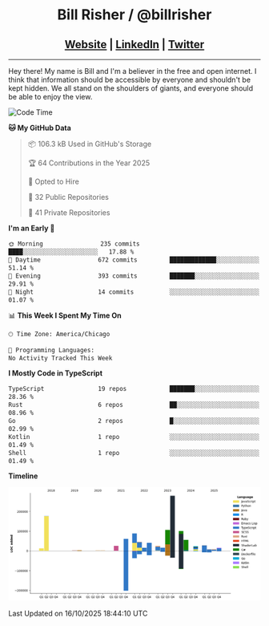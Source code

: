
<h1 align="center">
    Bill Risher / @billrisher <br />
</h1>
<h2 align="center">
    <a href="https://billrisher.com">Website</a> | <a href="https://linkedin.com/in/william-risher">LinkedIn</a> | <a href="https://twitter.com/billrisher_">Twitter</a> 
 </h2>

---

Hey there! My name is Bill and I'm a believer in the free and open internet. 
I think that information should be accessible by everyone and shouldn't be kept hidden. 
We all stand on the shoulders of giants, and everyone should be able to enjoy the view.

<!--START_SECTION:waka-->
![Code Time](http://img.shields.io/badge/Code%20Time-232%20hrs%2046%20mins-blue)

**🐱 My GitHub Data** 

> 📦 106.3 kB Used in GitHub's Storage 
 > 
> 🏆 64 Contributions in the Year 2025
 > 
> 💼 Opted to Hire
 > 
> 📜 32 Public Repositories 
 > 
> 🔑 41 Private Repositories 
 > 
**I'm an Early 🐤** 

```text
🌞 Morning                235 commits         ████░░░░░░░░░░░░░░░░░░░░░   17.88 % 
🌆 Daytime                672 commits         █████████████░░░░░░░░░░░░   51.14 % 
🌃 Evening                393 commits         ███████░░░░░░░░░░░░░░░░░░   29.91 % 
🌙 Night                  14 commits          ░░░░░░░░░░░░░░░░░░░░░░░░░   01.07 % 
```


📊 **This Week I Spent My Time On** 

```text
🕑︎ Time Zone: America/Chicago

💬 Programming Languages: 
No Activity Tracked This Week
```

**I Mostly Code in TypeScript** 

```text
TypeScript               19 repos            ███████░░░░░░░░░░░░░░░░░░   28.36 % 
Rust                     6 repos             ██░░░░░░░░░░░░░░░░░░░░░░░   08.96 % 
Go                       2 repos             █░░░░░░░░░░░░░░░░░░░░░░░░   02.99 % 
Kotlin                   1 repo              ░░░░░░░░░░░░░░░░░░░░░░░░░   01.49 % 
Shell                    1 repo              ░░░░░░░░░░░░░░░░░░░░░░░░░   01.49 % 
```



**Timeline**

![Lines of Code chart](https://raw.githubusercontent.com/billrisher/billrisher/main/assets/bar_graph.png)


 Last Updated on 16/10/2025 18:44:10 UTC
<!--END_SECTION:waka-->
